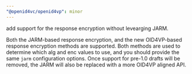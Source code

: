 ```yaml
---
"@openid4vc/openid4vp": minor
---
```


add support for the response encryption without levearging JARM.

Both the JARM-based response encryption, and the new OID4VP-based response encryption methods are supported. Both methods are used to determine which alg and enc values to use, and you should provide the same `jarm` configuration options. Once support for pre-1.0 drafts will be removed, the JARM will also be replaced with a more OID4VP aligned API.
